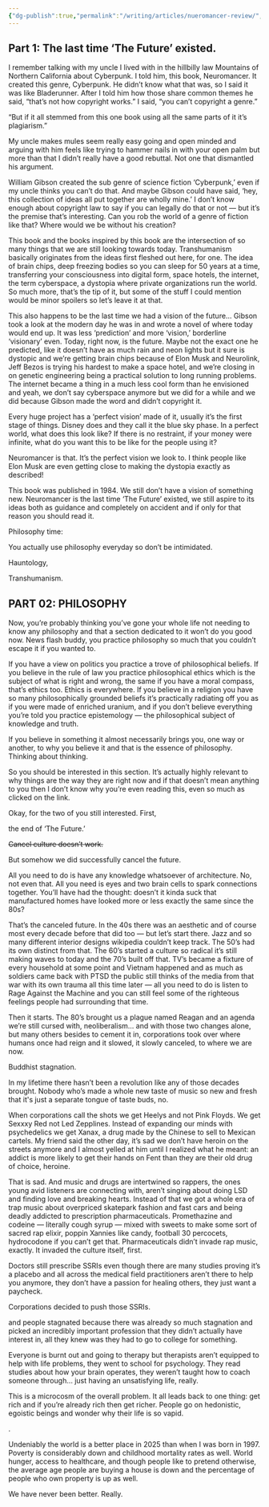 ```yaml
---
{"dg-publish":true,"permalink":"/writing/articles/nueromancer-review/","tags":["Article"]}
---
```




## Part 1: The last time ‘The Future’ existed. 

I remember talking with my uncle I lived with in the hillbilly law Mountains of Northern California about Cyberpunk. I told him, this book, Neuromancer. It created this genre, Cyberpunk. He didn’t know what that was, so I said it was like Bladerunner. After I told him how those share common themes he said, “that’s not how copyright works.” I said, “you can’t copyright a genre.”

“But if it all stemmed from this one book using all the same parts of it it’s plagiarism.”

My uncle makes mules seem really easy going and open minded and arguing with him feels like trying to hammer nails in with your open palm but more than that I didn’t really have a good rebuttal. Not one that dismantled his argument. 

William Gibson created the sub genre of science fiction ‘Cyberpunk,’ even if my uncle thinks you can’t do that. And maybe Gibson could have said, ‘hey, this collection of ideas all put together are wholly mine.’ I don’t know enough about copyright law to say if you can legally do that or not — but it’s the premise that’s interesting. Can you rob the world of a genre of fiction like that? Where would we be without his creation?

This book and the books inspired by this book are the intersection of so many things that we are still looking towards today. Transhumanism basically originates from the ideas first fleshed out here, for one. The idea of brain chips, deep freezing bodies so you can sleep for 50 years at a time, transferring your consciousness into digital form, space hotels, the internet, the term cyberspace, a dystopia where private organizations run the world. So much more, that’s the tip of it, but some of the stuff I could mention would be minor spoilers so let’s leave it at that.

This also happens to be the last time we had a vision of the future… Gibson took a look at the modern day he was in and wrote a novel of where today would end up. It was less ‘prediction’ and more ‘vision,’ borderline ‘visionary’ even. Today, right now, is the future. Maybe not the exact one he predicted, like it doesn’t have as much rain and neon lights but it sure is dystopic and we’re getting brain chips because of Elon Musk and Neurolink, Jeff Bezos is trying his hardest to make a space hotel, and we’re closing in on genetic engineering being a practical solution to long running problems. The internet became a thing in a much less cool form than he envisioned and yeah, we don’t say cyberspace anymore but we did for a while and we did because Gibson made the word and didn’t copyright it. 

Every huge project has a ‘perfect vision’ made of it, usually it’s the first stage of things. Disney does and they call it the blue sky phase. In a perfect world, what does this look like? If there is no restraint, if your money were infinite, what do you want this to be like for the people using it? 

Neuromancer is that. It’s the perfect vision we look to. I think people like Elon Musk are even getting close to making the dystopia exactly as described\!

This book was published in 1984\. We still don’t have a vision of something new. Neuromancer is the last time ‘The Future’ existed, we still aspire to its ideas both as guidance and completely on accident and if only for that reason you should read it.

Philosophy time:

You actually use philosophy everyday so don’t be intimidated.

Hauntology,

Transhumanism. 

## PART 02: PHILOSOPHY

Now, you’re probably thinking you’ve gone your whole life not needing to know any philosophy and that a section dedicated to it won’t do you good now. News flash buddy, you practice philosophy so much that you couldn’t escape it if you wanted to. 

If you have a view on politics you practice a trove of philosophical beliefs. If you believe in the rule of law you practice philosophical ethics which is the subject of what is right and wrong, the same if you have a moral compass, that’s ethics too. Ethics is everywhere. If you believe in a religion you have so many philosophically grounded beliefs it’s practically radiating off you as if you were made of enriched uranium, and if you don’t believe everything you’re told you practice epistemology — the philosophical subject of knowledge and truth.

If you believe in something it almost necessarily brings you, one way or another, to why you believe it and that is the essence of philosophy. Thinking about thinking.

So you should be interested in this section. It’s actually highly relevant to why things are the way they are right now and if that doesn’t mean anything to you then I don’t know why you’re even reading this, even so much as clicked on the link.

Okay, for the two of you still interested. First, 

the end of ‘The Future.’

~~Cancel culture doesn’t work.~~ 

But somehow we did successfully cancel the future.

All you need to do is have any knowledge whatsoever of architecture. No, not even that. All you need is eyes and two brain cells to spark connections together. You’ll have had the thought: doesn’t it kinda suck that manufactured homes have looked more or less exactly the same since the 80s? 

That’s the canceled future. In the 40s there was an aesthetic and of course most every decade before that did too — but let’s start there. Jazz and so many different interior designs wikipedia couldn’t keep track. The 50’s had its own distinct from that. The 60’s started a culture so radical it’s still making waves to today and the 70’s built off that. TV’s became a fixture of every household at some point and Vietnam happened and as much as soldiers came back with PTSD the public still thinks of the media from that war with its own trauma all this time later — all you need to do is listen to Rage Against the Machine and you can still feel some of the righteous feelings people had surrounding that time.

Then it starts. The 80’s brought us a plague named Reagan and an agenda we’re still cursed with, neoliberalism… and with those two changes alone, but many others besides to cement it in, corporations took over where humans once had reign and it slowed, it slowly canceled, to where we are now.

Buddhist stagnation. 

 In my lifetime there hasn’t been a revolution like any of those decades brought. Nobody who’s made a whole new taste of music so new and fresh that it's just a separate tongue of taste buds, no.

When corporations call the shots we get Heelys and not Pink Floyds. We get Sexxxy Red not Led Zepplines. Instead of expanding our minds with psychedelics we get Xanax, a drug made by the Chinese to sell to Mexican cartels. My friend said the other day, it’s sad we don’t have heroin on the streets anymore and I almost yelled at him until I realized what he meant: an addict is more likely to get their hands on Fent than they are their old drug of choice, heroine. 

That is sad. And music and drugs are intertwined so rappers, the ones young avid listeners are connecting with, aren’t singing about doing LSD and finding love and breaking hearts. Instead of that we got a whole era of trap music about overpriced skatepark fashion and fast cars and being deadly addicted to prescription pharmaceuticals. Promethazine and codeine — literally cough syrup — mixed with sweets to make some sort of sacred rap elixir, poppin Xannies like candy, football 30 percocets, hydrocodone if you can’t get that. Pharmaceuticals didn’t invade rap music, exactly. It invaded the culture itself, first. 

Doctors still prescribe SSRIs even though there are many studies proving it’s a placebo and all across the medical field practitioners aren’t there to help you anymore, they don’t have a passion for healing others, they just want a paycheck.

Corporations decided to push those SSRIs. 

and people stagnated because there was already so much stagnation and picked an incredibly important profession that they didn’t actually have interest in, all they knew was they had to go to college for something. 

Everyone is burnt out and going to therapy but therapists aren’t equipped to help with life problems, they went to school for psychology. They read studies about how your brain operates, they weren’t taught how to coach someone through… just having an unsatisfying life, really.

This is a microcosm of the overall problem. It all leads back to one thing: get rich and if you’re already rich then get richer. People go on hedonistic, egoistic beings and wonder why their life is so vapid.

. 

Undeniably the world is a better place in 2025 than when I was born in 1997\. Poverty is considerably down and childhood mortality rates as well. World hunger, access to healthcare, and though people like to pretend otherwise, the average age people are buying a house is down and the percentage of people who own property is up as well. 

We have never been better. Really. 

